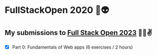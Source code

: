 # FullStackOpen 2020 🖖👽

## My submissions to [Full Stack Open 2023](https://fullstackopen.com/) 🤖👾✌

- [x] Part 0: Fundamentals of Web apps (6 exercises / 2 hours)


[//]: # (![Certificate]&#40;./certificate-fullstack.png&#41;)

[//]: # (Certificate link: )

[//]: # (https://studies.cs.helsinki.fi/stats/api/certificate/fullstackopen/en/6cbc6553fc8e3feb9a43ba0b1066db1f)
